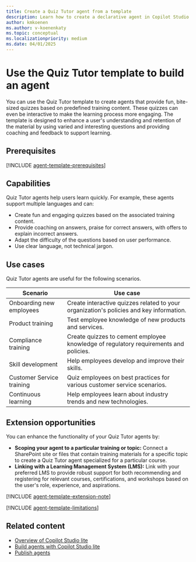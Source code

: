```yaml
---
title: Create a Quiz Tutor agent from a template
description: Learn how to create a declarative agent in Copilot Studio agent builder by using the Quiz Tutor template.
author: kmkoenen
ms.author: v-koenenkaty
ms.topic: conceptual
ms.localizationpriority: medium
ms.date: 04/01/2025
---
```


# Use the Quiz Tutor template to build an agent

You can use the Quiz Tutor template to create agents that provide fun, bite-sized quizzes based on predefined training content. These quizzes can even be interactive to make the learning process more engaging. The template is designed to enhance a user's understanding and retention of the material by using varied and interesting questions and providing coaching and feedback to support learning.

## Prerequisites

[!INCLUDE [agent-template-prerequisites](includes/agent-template-prerequisites.md)]

## Capabilities

Quiz Tutor agents help users learn quickly. For example, these agents support multiple languages and can:

- Create fun and engaging quizzes based on the associated training content.
- Provide coaching on answers, praise for correct answers, with offers to explain incorrect answers.
- Adapt the difficulty of the questions based on user performance.
- Use clear language, not technical jargon.

## Use cases

Quiz Tutor agents are useful for the following scenarios.

| **Scenario** | **Use case** |
| -----------  | -----------  |
| Onboarding new employees   | Create interactive quizzes related to your organization's policies and key information. |
| Product training   | Test employee knowledge of new products and services. |
| Compliance training | Create quizzes to cement employee knowledge of regulatory requirements and policies. |
| Skill development    | Help employees develop and improve their skills. |
| Customer Service training | Quiz employees on best practices for various customer service scenarios. |
| Continuous learning   | Help employees learn about industry trends and new technologies.  |

## Extension opportunities

You can enhance the functionality of your Quiz Tutor agents by:

- **Scoping your agent to a particular training or topic:** Connect a SharePoint site or files that contain training materials for a specific topic to create a Quiz Tutor agent specialized for a particular course.
- **Linking with a Learning Management System (LMS):** Link with your preferred LMS to provide robust support for both recommending and registering for relevant courses, certifications, and workshops based on the user's role, experience, and aspirations.

<!-- Note about IT involvement -->
[!INCLUDE [agent-template-extension-note](includes/agent-template-extension-note.md)]

<!-- Limitations -->
[!INCLUDE [agent-template-limitations](includes/agent-template-limitations.md)]

## Related content

- [Overview of Copilot Studio lite](copilot-studio-lite-experience.md)
- [Build agents with Copilot Studio lite](docs\build-with-copilot-studio-lite-experience.md)
- [Publish agents](copilot-studio-agent-builder-publish.md)